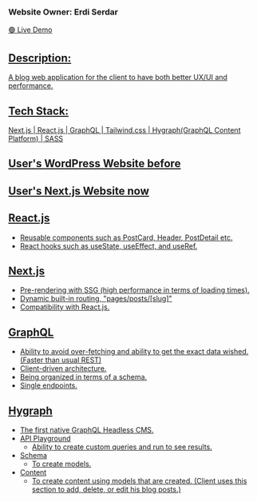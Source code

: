 <h3> Website Owner: Erdi Serdar </h3>

<a href="https://blog-web-app-erdiserdar.vercel.app/"> :green_circle:	 Live Demo

<h2> Description: </h2>

<p> A blog web application for the client to have both better UX/UI and performance.  <p>

<h2> Tech Stack: </h2> 
  <p> Next.js  |  React.js  |  GraphQL  |  Tailwind.css  |  Hygraph(GraphQL Content Platform)  |  SASS </p>
  
<h2> User's WordPress Website before </h2>

<h2> User's Next.js Website now <h2>

<h2> React.js </h2>

- Reusable components such as PostCard, Header, PostDetail etc.
- React hooks such as useState, useEffect, and useRef.

<h2> Next.js </h2>

- Pre-rendering with SSG (high performance in terms of loading times).
- Dynamic built-in routing, "pages/posts/[slug]"
- Compatibility with React.js. 

<h2> GraphQL </h2>

- Ability to avoid over-fetching and ability to get the exact data wished. (Faster than usual REST)
- Client-driven architecture.
- Being organized in terms of a schema.
- Single endpoints.

<h2> Hygraph </h2>

- The first native GraphQL Headless CMS.
- API Playground
  - Ability to create custom queries and run to see results.
- Schema
  - To create models.
- Content 
  - To create content using models that are created. (Client uses this section to add, delete, or edit his blog posts.)
